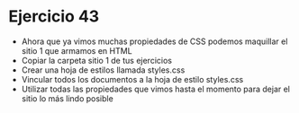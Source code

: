 # Ejercicio 43

* Ahora que ya vimos muchas propiedades de CSS podemos maquillar el sitio 1 que armamos en HTML
* Copiar la carpeta sitio 1 de tus ejercicios
* Crear una hoja de estilos llamada styles.css
* Vincular todos los documentos a la hoja de estilo styles.css
* Utilizar todas las propiedades que vimos hasta el momento para dejar el sitio lo más lindo posible